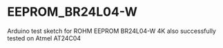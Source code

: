 # EEPROM_BR24L04-W
 Arduino test sketch for ROHM EEPROM BR24L04-W 4K
 also successfully tested on Atmel AT24C04
